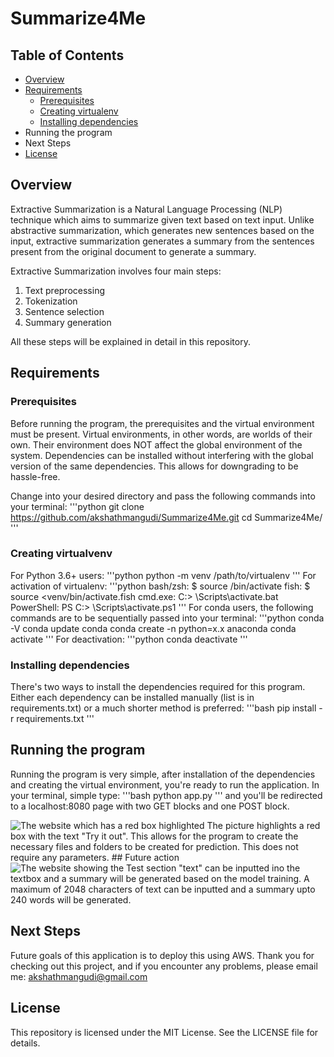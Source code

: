 # Summarize4Me

## Table of Contents
* <a href="https://github.com/akshathmangudi/Summarize4Me#overview">Overview</a>
* <a href="https://github.com/akshathmangudi/Summarize4Me#requirements">Requirements</a> 
  * <a href="https://github.com/akshathmangudi/Summarize4Me#prerequisites">Prerequisites</a>
  * <a href="https://github.com/akshathmangudi/Summarize4Me#creating-virtualvenv">Creating virtualenv</a>
  * <a href="https://github.com/akshathmangudi/Summarize4Me#installing-dependencies">Installing dependencies</a>
* Running the program
* Next Steps
* <a href="https://github.com/akshathmangudi/Summarize4Me#license">License</a>

## Overview
Extractive Summarization is a Natural Language Processing (NLP) technique which aims to summarize given text based on 
text input. Unlike abstractive summarization, which generates new sentences based on the input, extractive summarization
generates a summary from the sentences present from the original document to generate a summary. 

Extractive Summarization involves four main steps: 
1. Text preprocessing
2. Tokenization
3. Sentence selection
4. Summary generation

All these steps will be explained in detail in this repository. 

## Requirements
### Prerequisites
Before running the program, the prerequisites and the virtual environment must be present. 
Virtual environments, in other words, are worlds of their own. Their environment does NOT affect the 
global environment of the system. Dependencies can be installed without interfering with the global version of 
the same dependencies. This allows for downgrading to be hassle-free.

Change into your desired directory and pass the following commands into your terminal: 
'''python
git clone https://github.com/akshathmangudi/Summarize4Me.git
cd Summarize4Me/
'''
### Creating virtualvenv
For Python 3.6+ users: 
'''python
python -m venv /path/to/virtualenv
'''
For activation of virtualenv: 
'''python
bash/zsh: $ source <venv>/bin/activate
fish: $ source <venv/bin/activate.fish
cmd.exe: C:\> <venv>\Scripts\activate.bat
PowerShell: PS C:\> <venv>\Scripts\activate.ps1
'''
For conda users, the following commands are to be sequentially passed into your terminal: 
'''python
conda -V
conda update conda
conda create -n <envname> python=x.x anaconda
conda activate <envname>
'''
For deactivation: 
'''python
conda deactivate
'''
### Installing dependencies
There's two ways to install the dependencies required for this program. Either each dependency can be 
installed manually (list is in requirements.txt) or a much shorter method is preferred: 
'''bash
pip install -r requirements.txt
'''
## Running the program
Running the program is very simple, after installation of the dependencies and creating the virtual environment, 
you're ready to run the application. In your terminal, simple type: 
'''bash
python app.py
''' 
and you'll be redirected to a localhost:8080 page with two GET blocks and one POST block.

<img src="/home/Akshath/PycharmProjects/Summarize4Me/lib/train.png" alt="The website which has a red box highlighted">
The picture highlights a red box with the text "Try it out". This allows for the program to create the necessary 
files and folders to be created for prediction. This does not require any parameters.
## Future action
<img src="/home/Akshath/PycharmProjects/Summarize4Me/lib/test.png" alt="The website showing the Test section">
"text" can be inputted ino the textbox and a summary will be generated based on the model training. A maximum of 
2048 characters of text can be inputted and a summary upto 240 words will be generated. 

## Next Steps
Future goals of this application is to deploy this using AWS. Thank you for checking out this project, and if 
you encounter any problems, please email me: akshathmangudi@gmail.com

## License
This repository is licensed under the MIT License. See the LICENSE file for details.
